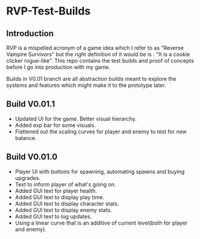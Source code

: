 # RVP-Test-Builds
## Introduction
RVP is a mispelled acronym of a game idea which I refer to as "Reverse Vampire Survivors" but the right definition of it would be is : "It is a  cookie clicker rogue-like". This repo contains the test builds and proof of concepts before I go into production with my game.

Builds in V0.01 branch are all abstraction builds meant to explore the systems and features which might make it to the prototype later.

## Build V0.01.1
- Updated UI for the game. Better visual hierarchy.
- Added exp bar for some visuals.
- Flattened out the scaling curves for player and enemy to test for new balance.

## Build V0.01.0
- Player UI with buttons for spawning, automating spawns and buying upgrades.
- Text to inform player of what's going on.
- Added GUI text for player health.
- Added GUI text to display play time.
- Added GUI text to display character stats.
- Added GUI text to display enemy stats.
- Added GUI text to log updates.
- Using a linear curve that is an additive of current level(both for player and enemy).
